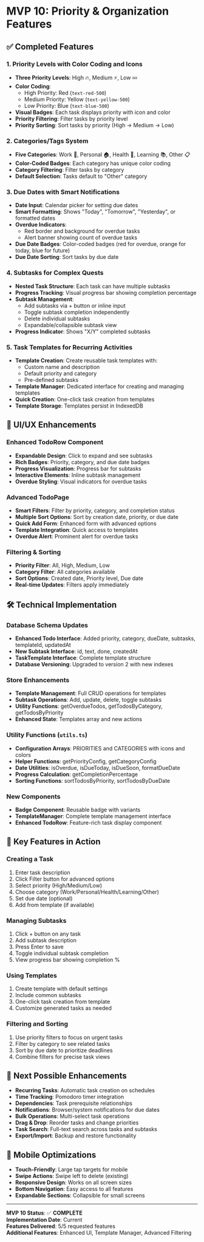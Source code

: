 # MVP 10: Priority & Organization Features

## ✅ Completed Features

### 1. **Priority Levels with Color Coding and Icons**

- **Three Priority Levels**: High 🔥, Medium ⚡, Low 💤
- **Color Coding**:
  - High Priority: Red (`text-red-500`)
  - Medium Priority: Yellow (`text-yellow-500`)
  - Low Priority: Blue (`text-blue-500`)
- **Visual Badges**: Each task displays priority with icon and color
- **Priority Filtering**: Filter tasks by priority level
- **Priority Sorting**: Sort tasks by priority (High → Medium → Low)

### 2. **Categories/Tags System**

- **Five Categories**: Work 💼, Personal 🏠, Health 💪, Learning 📚, Other 📋
- **Color-Coded Badges**: Each category has unique color coding
- **Category Filtering**: Filter tasks by category
- **Default Selection**: Tasks default to "Other" category

### 3. **Due Dates with Smart Notifications**

- **Date Input**: Calendar picker for setting due dates
- **Smart Formatting**: Shows "Today", "Tomorrow", "Yesterday", or formatted dates
- **Overdue Indicators**:
  - Red border and background for overdue tasks
  - Alert banner showing count of overdue tasks
- **Due Date Badges**: Color-coded badges (red for overdue, orange for today, blue for future)
- **Due Date Sorting**: Sort tasks by due date

### 4. **Subtasks for Complex Quests**

- **Nested Task Structure**: Each task can have multiple subtasks
- **Progress Tracking**: Visual progress bar showing completion percentage
- **Subtask Management**:
  - Add subtasks via + button or inline input
  - Toggle subtask completion independently
  - Delete individual subtasks
  - Expandable/collapsible subtask view
- **Progress Indicator**: Shows "X/Y" completed subtasks

### 5. **Task Templates for Recurring Activities**

- **Template Creation**: Create reusable task templates with:
  - Custom name and description
  - Default priority and category
  - Pre-defined subtasks
- **Template Manager**: Dedicated interface for creating and managing templates
- **Quick Creation**: One-click task creation from templates
- **Template Storage**: Templates persist in IndexedDB

## 🎨 UI/UX Enhancements

### **Enhanced TodoRow Component**

- **Expandable Design**: Click to expand and see subtasks
- **Rich Badges**: Priority, category, and due date badges
- **Progress Visualization**: Progress bar for subtasks
- **Interactive Elements**: Inline subtask management
- **Overdue Styling**: Visual indicators for overdue tasks

### **Advanced TodoPage**

- **Smart Filters**: Filter by priority, category, and completion status
- **Multiple Sort Options**: Sort by creation date, priority, or due date
- **Quick Add Form**: Enhanced form with advanced options
- **Template Integration**: Quick access to templates
- **Overdue Alert**: Prominent alert for overdue tasks

### **Filtering & Sorting**

- **Priority Filter**: All, High, Medium, Low
- **Category Filter**: All categories available
- **Sort Options**: Created date, Priority level, Due date
- **Real-time Updates**: Filters apply immediately

## 🛠 Technical Implementation

### **Database Schema Updates**

- **Enhanced Todo Interface**: Added priority, category, dueDate, subtasks, templateId, updatedAt
- **New Subtask Interface**: id, text, done, createdAt
- **TaskTemplate Interface**: Complete template structure
- **Database Versioning**: Upgraded to version 2 with new indexes

### **Store Enhancements**

- **Template Management**: Full CRUD operations for templates
- **Subtask Operations**: Add, update, delete, toggle subtasks
- **Utility Functions**: getOverdueTodos, getTodosByCategory, getTodosByPriority
- **Enhanced State**: Templates array and new actions

### **Utility Functions** (`utils.ts`)

- **Configuration Arrays**: PRIORITIES and CATEGORIES with icons and colors
- **Helper Functions**: getPriorityConfig, getCategoryConfig
- **Date Utilities**: isOverdue, isDueToday, isDueSoon, formatDueDate
- **Progress Calculation**: getCompletionPercentage
- **Sorting Functions**: sortTodosByPriority, sortTodosByDueDate

### **New Components**

- **Badge Component**: Reusable badge with variants
- **TemplateManager**: Complete template management interface
- **Enhanced TodoRow**: Feature-rich task display component

## 🎯 Key Features in Action

### **Creating a Task**

1. Enter task description
2. Click Filter button for advanced options
3. Select priority (High/Medium/Low)
4. Choose category (Work/Personal/Health/Learning/Other)
5. Set due date (optional)
6. Add from template (if available)

### **Managing Subtasks**

1. Click + button on any task
2. Add subtask description
3. Press Enter to save
4. Toggle individual subtask completion
5. View progress bar showing completion %

### **Using Templates**

1. Create template with default settings
2. Include common subtasks
3. One-click task creation from template
4. Customize generated tasks as needed

### **Filtering and Sorting**

1. Use priority filters to focus on urgent tasks
2. Filter by category to see related tasks
3. Sort by due date to prioritize deadlines
4. Combine filters for precise task views

## 🚀 Next Possible Enhancements

- **Recurring Tasks**: Automatic task creation on schedules
- **Time Tracking**: Pomodoro timer integration
- **Dependencies**: Task prerequisite relationships
- **Notifications**: Browser/system notifications for due dates
- **Bulk Operations**: Multi-select task operations
- **Drag & Drop**: Reorder tasks and change priorities
- **Task Search**: Full-text search across tasks and subtasks
- **Export/Import**: Backup and restore functionality

## 📱 Mobile Optimizations

- **Touch-Friendly**: Large tap targets for mobile
- **Swipe Actions**: Swipe left to delete (existing)
- **Responsive Design**: Works on all screen sizes
- **Bottom Navigation**: Easy access to all features
- **Expandable Sections**: Collapsible for small screens

---

**MVP 10 Status**: ✅ **COMPLETE**  
**Implementation Date**: Current  
**Features Delivered**: 5/5 requested features  
**Additional Features**: Enhanced UI, Template Manager, Advanced Filtering
